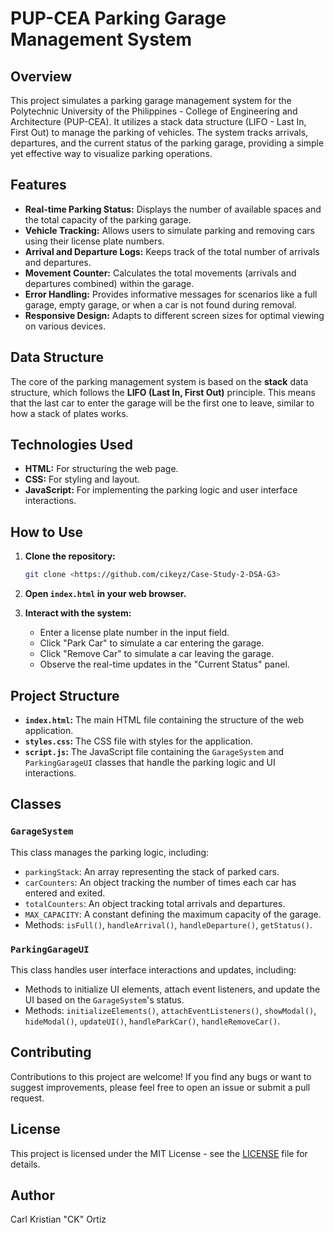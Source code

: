 # PUP-CEA Parking Garage Management System

## Overview

This project simulates a parking garage management system for the Polytechnic University of the Philippines - College of Engineering and Architecture (PUP-CEA). It utilizes a stack data structure (LIFO - Last In, First Out) to manage the parking of vehicles. The system tracks arrivals, departures, and the current status of the parking garage, providing a simple yet effective way to visualize parking operations.

## Features

-   **Real-time Parking Status:** Displays the number of available spaces and the total capacity of the parking garage.
-   **Vehicle Tracking:** Allows users to simulate parking and removing cars using their license plate numbers.
-   **Arrival and Departure Logs:** Keeps track of the total number of arrivals and departures.
-   **Movement Counter:** Calculates the total movements (arrivals and departures combined) within the garage.
-   **Error Handling:** Provides informative messages for scenarios like a full garage, empty garage, or when a car is not found during removal.
-   **Responsive Design:** Adapts to different screen sizes for optimal viewing on various devices.

## Data Structure

The core of the parking management system is based on the **stack** data structure, which follows the **LIFO (Last In, First Out)** principle. This means that the last car to enter the garage will be the first one to leave, similar to how a stack of plates works.

## Technologies Used

-   **HTML:** For structuring the web page.
-   **CSS:** For styling and layout.
-   **JavaScript:** For implementing the parking logic and user interface interactions.

## How to Use

1. **Clone the repository:**

    ```bash
    git clone <https://github.com/cikeyz/Case-Study-2-DSA-G3>
    ```

2. **Open `index.html` in your web browser.**

3. **Interact with the system:**

    -   Enter a license plate number in the input field.
    -   Click "Park Car" to simulate a car entering the garage.
    -   Click "Remove Car" to simulate a car leaving the garage.
    -   Observe the real-time updates in the "Current Status" panel.

## Project Structure

-   **`index.html`:** The main HTML file containing the structure of the web application.
-   **`styles.css`:** The CSS file with styles for the application.
-   **`script.js`:** The JavaScript file containing the `GarageSystem` and `ParkingGarageUI` classes that handle the parking logic and UI interactions.

## Classes

### `GarageSystem`

This class manages the parking logic, including:

-   `parkingStack`: An array representing the stack of parked cars.
-   `carCounters`: An object tracking the number of times each car has entered and exited.
-   `totalCounters`: An object tracking total arrivals and departures.
-   `MAX_CAPACITY`: A constant defining the maximum capacity of the garage.
-   Methods: `isFull()`, `handleArrival()`, `handleDeparture()`, `getStatus()`.

### `ParkingGarageUI`

This class handles user interface interactions and updates, including:

-   Methods to initialize UI elements, attach event listeners, and update the UI based on the `GarageSystem`'s status.
-   Methods: `initializeElements()`, `attachEventListeners()`, `showModal()`, `hideModal()`, `updateUI()`, `handleParkCar()`, `handleRemoveCar()`.

## Contributing

Contributions to this project are welcome! If you find any bugs or want to suggest improvements, please feel free to open an issue or submit a pull request.

## License

This project is licensed under the MIT License - see the [LICENSE](LICENSE) file for details.

## Author

Carl Kristian "CK" Ortiz
